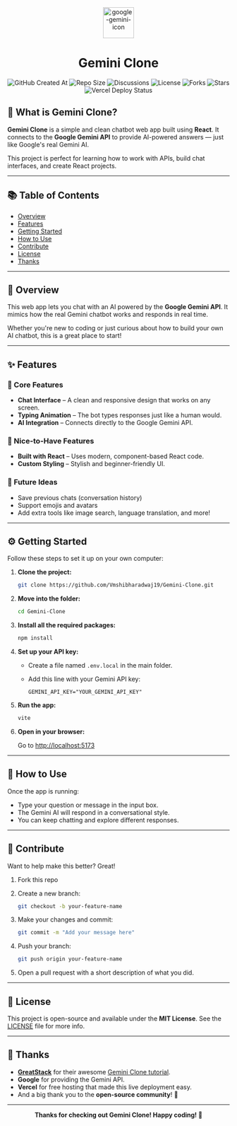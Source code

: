 <div align="center">

<img src="https://github.com/user-attachments/assets/fe0d6fcd-8f52-4bac-adce-d3351fbb0af7" alt="google-gemini-icon" height="70" />

# Gemini Clone

![GitHub Created At](https://img.shields.io/github/created-at/Vmshibharadwaj19/Gemini-clone)
![Repo Size](https://img.shields.io/github/repo-size/Vmshibharadwaj19/Gemini-clone)
![Discussions](https://img.shields.io/github/discussions/Vmshibharadwaj19/Gemini-clone)
![License](https://img.shields.io/github/license/Vmshibharadwaj19/Gemini-clone)
![Forks](https://img.shields.io/github/forks/Vmshibharadwaj19/Gemini-clone?style=default)
![Stars](https://img.shields.io/github/stars/Vmshibharadwaj19/Gemini-clone?style=default)
![Vercel Deploy Status](https://deploy-badge.vercel.app/vercel/Gemini-clone)

</div>

## 🌟 What is Gemini Clone?

**Gemini Clone** is a simple and clean chatbot web app built using **React**. It connects to the **Google Gemini API** to provide AI-powered answers — just like Google's real Gemini AI.

This project is perfect for learning how to work with APIs, build chat interfaces, and create React projects.

---

## 📚 Table of Contents

* [Overview](#overview)
* [Features](#features)
* [Getting Started](#getting-started)
* [How to Use](#how-to-use)
* [Contribute](#contribute)
* [License](#license)
* [Thanks](#thanks)

---

## 🧠 Overview

This web app lets you chat with an AI powered by the **Google Gemini API**. It mimics how the real Gemini chatbot works and responds in real time.

Whether you're new to coding or just curious about how to build your own AI chatbot, this is a great place to start!

---

## ✨ Features

### 🔹 Core Features

* **Chat Interface** – A clean and responsive design that works on any screen.
* **Typing Animation** – The bot types responses just like a human would.
* **AI Integration** – Connects directly to the Google Gemini API.

### 🔹 Nice-to-Have Features

* **Built with React** – Uses modern, component-based React code.
* **Custom Styling** – Stylish and beginner-friendly UI.

### 🔮 Future Ideas

* Save previous chats (conversation history)
* Support emojis and avatars
* Add extra tools like image search, language translation, and more!

---

## ⚙️ Getting Started

Follow these steps to set it up on your own computer:

1. **Clone the project:**

   ```bash
   git clone https://github.com/Vmshibharadwaj19/Gemini-Clone.git
   ```

2. **Move into the folder:**

   ```bash
   cd Gemini-Clone
   ```

3. **Install all the required packages:**

   ```bash
   npm install
   ```

4. **Set up your API key:**

   * Create a file named `.env.local` in the main folder.
   * Add this line with your Gemini API key:

     ```env
     GEMINI_API_KEY="YOUR_GEMINI_API_KEY"
     ```

5. **Run the app:**

   ```bash
   vite
   ```

6. **Open in your browser:**

   Go to [http://localhost:5173](http://localhost:5173)

---

## 💬 How to Use

Once the app is running:

* Type your question or message in the input box.
* The Gemini AI will respond in a conversational style.
* You can keep chatting and explore different responses.

---

## 🤝 Contribute

Want to help make this better? Great!

1. Fork this repo

2. Create a new branch:

   ```bash
   git checkout -b your-feature-name
   ```

3. Make your changes and commit:

   ```bash
   git commit -m "Add your message here"
   ```

4. Push your branch:

   ```bash
   git push origin your-feature-name
   ```

5. Open a pull request with a short description of what you did.

---

## 📄 License

This project is open-source and available under the **MIT License**.
See the [LICENSE](LICENSE) file for more info.

---

## 🙌 Thanks

* **[GreatStack](https://www.youtube.com/@GreatStackDev)** for their awesome [Gemini Clone tutorial](https://youtu.be/0yboGn8errU?feature=shared).
* **Google** for providing the Gemini API.
* **Vercel** for free hosting that made this live deployment easy.
* And a big thank you to the **open-source community**! 💖

---

<p align="center"><strong>Thanks for checking out Gemini Clone! Happy coding! 🚀</strong></p>
